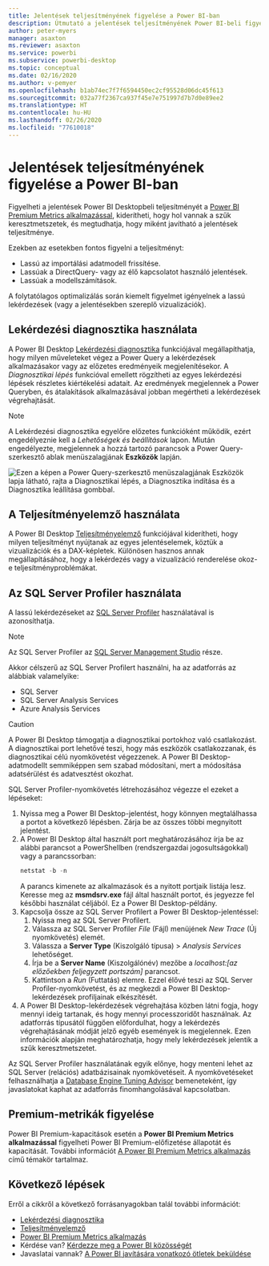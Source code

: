 ```yaml
---
title: Jelentések teljesítményének figyelése a Power BI-ban
description: Útmutató a jelentések teljesítményének Power BI-beli figyeléséhez.
author: peter-myers
manager: asaxton
ms.reviewer: asaxton
ms.service: powerbi
ms.subservice: powerbi-desktop
ms.topic: conceptual
ms.date: 02/16/2020
ms.author: v-pemyer
ms.openlocfilehash: b1ab74ec7f7f6594450ec2cf95528d06dc45f613
ms.sourcegitcommit: 032a77f2367ca937f45e7e751997d7b7d0e89ee2
ms.translationtype: HT
ms.contentlocale: hu-HU
ms.lasthandoff: 02/26/2020
ms.locfileid: "77610018"
---
```

# <a name="monitor-report-performance-in-power-bi"></a>Jelentések teljesítményének figyelése a Power BI-ban

Figyelheti a jelentések Power BI Desktopbeli teljesítményét a [Power BI Premium Metrics alkalmazással](../service-premium-metrics-app.md), kiderítheti, hogy hol vannak a szűk keresztmetszetek, és megtudhatja, hogy miként javítható a jelentések teljesítménye.

Ezekben az esetekben fontos figyelni a teljesítményt:

- Lassú az importálási adatmodell frissítése.
- Lassúak a DirectQuery- vagy az élő kapcsolatot használó jelentések.
- Lassúak a modellszámítások.

A folytatólagos optimalizálás során kiemelt figyelmet igényelnek a lassú lekérdezések (vagy a jelentésekben szereplő vizualizációk).

## <a name="use-query-diagnostics"></a>Lekérdezési diagnosztika használata

A Power BI Desktop [Lekérdezési diagnosztika](/power-query/QueryDiagnostics) funkciójával megállapíthatja, hogy milyen műveleteket végez a Power Query a lekérdezések alkalmazásakor vagy az előzetes eredményeik megjelenítésekor. A _Diagnosztikai lépés_ funkcióval emellett rögzítheti az egyes lekérdezési lépések részletes kiértékelési adatait. Az eredmények megjelennek a Power Queryben, és átalakítások alkalmazásával jobban megértheti a lekérdezések végrehajtását.

> [!NOTE]
> A Lekérdezési diagnosztika egyelőre előzetes funkcióként működik, ezért engedélyeznie kell a _Lehetőségek és beállítások_ lapon. Miután engedélyezte, megjelennek a hozzá tartozó parancsok a Power Query-szerkesztő ablak menüszalagjának **Eszközök** lapján.

![Ezen a képen a Power Query-szerkesztő menüszalagjának Eszközök lapja látható, rajta a Diagnosztikai lépés, a Diagnosztika indítása és a Diagnosztika leállítása gombbal.](media/monitor-report-performance/power-query-diagnotics.png)

## <a name="use-performance-analyzer"></a>A Teljesítményelemző használata

A Power BI Desktop [Teljesítményelemző](../desktop-performance-analyzer.md) funkciójával kiderítheti, hogy milyen teljesítményt nyújtanak az egyes jelentéselemek, köztük a vizualizációk és a DAX-képletek. Különösen hasznos annak megállapításához, hogy a lekérdezés vagy a vizualizáció renderelése okoz-e teljesítményproblémákat.

## <a name="use-sql-server-profiler"></a>Az SQL Server Profiler használata

A lassú lekérdezéseket az [SQL Server Profiler](/sql/tools/sql-server-profiler/sql-server-profiler) használatával is azonosíthatja.

> [!NOTE]
> Az SQL Server Profiler az [SQL Server Management Studio](/sql/ssms/download-sql-server-management-studio-ssms) része.

Akkor célszerű az SQL Server Profilert használni, ha az adatforrás az alábbiak valamelyike:

- SQL Server
- SQL Server Analysis Services
- Azure Analysis Services

> [!CAUTION]
> A Power BI Desktop támogatja a diagnosztikai portokhoz való csatlakozást. A diagnosztikai port lehetővé teszi, hogy más eszközök csatlakozzanak, és diagnosztikai célú nyomkövetést végezzenek. A Power BI Desktop-adatmodellt semmiképpen sem szabad módosítani, mert a módosítása adatsérülést és adatvesztést okozhat.

SQL Server Profiler-nyomkövetés létrehozásához végezze el ezeket a lépéseket:

1. Nyissa meg a Power BI Desktop-jelentést, hogy könnyen megtalálhassa a portot a következő lépésben. Zárja be az összes többi megnyitott jelentést.
1. A Power BI Desktop által használt port meghatározásához írja be az alábbi parancsot a PowerShellben (rendszergazdai jogosultságokkal) vagy a parancssorban:
    ```powershell
    netstat -b -n
    ```
    A parancs kimenete az alkalmazások és a nyitott portjaik listája lesz. Keresse meg az **msmdsrv.exe** fájl által használt portot, és jegyezze fel későbbi használat céljából. Ez a Power BI Desktop-példány.
1. Kapcsolja össze az SQL Server Profilert a Power BI Desktop-jelentéssel:
    1. Nyissa meg az SQL Server Profilert.
    1. Válassza az SQL Server Profiler _File_ (Fájl) menüjének _New Trace_ (Új nyomkövetés) elemét.
    1. Válassza a **Server Type** (Kiszolgáló típusa) > _Analysis Services_ lehetőséget.
    1. Írja be a **Server Name** (Kiszolgálónév) mezőbe a _localhost:[az előzőekben feljegyzett portszám]_ parancsot.
    1. Kattintson a _Run_ (Futtatás) elemre. Ezzel élővé teszi az SQL Server Profiler-nyomkövetést, és az megkezdi a Power BI Desktop-lekérdezések profiljainak elkészítését.
1. A Power BI Desktop-lekérdezések végrehajtása közben látni fogja, hogy mennyi ideig tartanak, és hogy mennyi processzoridőt használnak. Az adatforrás típusától függően előfordulhat, hogy a lekérdezés végrehajtásának módját jelző egyéb események is megjelennek. Ezen információk alapján meghatározhatja, hogy mely lekérdezések jelentik a szűk keresztmetszetet.

Az SQL Server Profiler használatának egyik előnye, hogy menteni lehet az SQL Server (relációs) adatbázisainak nyomkövetéseit. A nyomkövetéseket felhasználhatja a [Database Engine Tuning Advisor](/sql/relational-databases/performance/start-and-use-the-database-engine-tuning-advisor) bemeneteként, így javaslatokat kaphat az adatforrás finomhangolásával kapcsolatban.

## <a name="monitor-premium-metrics"></a>Premium-metrikák figyelése

Power BI Premium-kapacitások esetén a **Power BI Premium Metrics alkalmazással** figyelheti Power BI Premium-előfizetése állapotát és kapacitását. További információt [A Power BI Premium Metrics alkalmazás](../service-premium-metrics-app.md) című témakör tartalmaz.

## <a name="next-steps"></a>Következő lépések

Erről a cikkről a következő forrásanyagokban talál további információt:

- [Lekérdezési diagnosztika](/power-query/QueryDiagnostics)
- [Teljesítményelemző](../desktop-performance-analyzer.md)
- [Power BI Premium Metrics alkalmazás](../service-premium-metrics-app.md)
- Kérdése van? [Kérdezze meg a Power BI közösségét](https://community.powerbi.com/)
- Javaslatai vannak? [A Power BI javítására vonatkozó ötletek beküldése](https://ideas.powerbi.com/)
